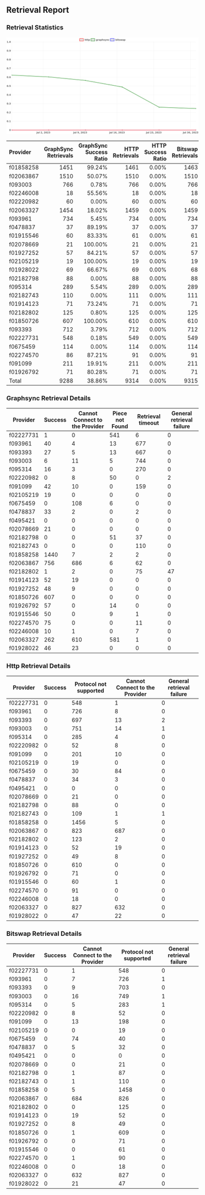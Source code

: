 ## Retrieval Report
### Retrieval Statistics
<img src="https://raw.githubusercontent.com/data-preservation-programs/filplus-checker-assets/main/filecoin-project/filecoin-plus-large-datasets/issues/1000/1691290590849.png"/>

| Provider  | GraphSync Retrievals | GraphSync Success Ratio | HTTP Retrievals | HTTP Success Ratio | Bitswap Retrievals | Bitswap Success Ratio |
| :-------- | -------------------: | ----------------------: | --------------: | -----------------: | -----------------: | --------------------: |
| f01858258 |                 1451 |                  99.24% |            1461 |              0.00% |               1463 |                 0.00% |
| f02063867 |                 1510 |                  50.07% |            1510 |              0.00% |               1510 |                 0.00% |
| f093003   |                  766 |                   0.78% |             766 |              0.00% |                766 |                 0.00% |
| f02246008 |                   18 |                  55.56% |              18 |              0.00% |                 18 |                 0.00% |
| f02220982 |                   60 |                   0.00% |              60 |              0.00% |                 60 |                 0.00% |
| f02063327 |                 1454 |                  18.02% |            1459 |              0.00% |               1459 |                 0.00% |
| f093961   |                  734 |                   5.45% |             734 |              0.00% |                734 |                 0.00% |
| f0478837  |                   37 |                  89.19% |              37 |              0.00% |                 37 |                 0.00% |
| f01915546 |                   60 |                  83.33% |              61 |              0.00% |                 61 |                 0.00% |
| f02078669 |                   21 |                 100.00% |              21 |              0.00% |                 21 |                 0.00% |
| f01927252 |                   57 |                  84.21% |              57 |              0.00% |                 57 |                 0.00% |
| f02105219 |                   19 |                 100.00% |              19 |              0.00% |                 19 |                 0.00% |
| f01928022 |                   69 |                  66.67% |              69 |              0.00% |                 68 |                 0.00% |
| f02182798 |                   88 |                   0.00% |              88 |              0.00% |                 88 |                 0.00% |
| f095314   |                  289 |                   5.54% |             289 |              0.00% |                289 |                 0.00% |
| f02182743 |                  110 |                   0.00% |             111 |              0.00% |                111 |                 0.00% |
| f01914123 |                   71 |                  73.24% |              71 |              0.00% |                 71 |                 0.00% |
| f02182802 |                  125 |                   0.80% |             125 |              0.00% |                125 |                 0.00% |
| f01850726 |                  607 |                 100.00% |             610 |              0.00% |                610 |                 0.00% |
| f093393   |                  712 |                   3.79% |             712 |              0.00% |                712 |                 0.00% |
| f02227731 |                  548 |                   0.18% |             549 |              0.00% |                549 |                 0.00% |
| f0675459  |                  114 |                   0.00% |             114 |              0.00% |                114 |                 0.00% |
| f02274570 |                   86 |                  87.21% |              91 |              0.00% |                 91 |                 0.00% |
| f091099   |                  211 |                  19.91% |             211 |              0.00% |                211 |                 0.00% |
| f01926792 |                   71 |                  80.28% |              71 |              0.00% |                 71 |                 0.00% |
| Total     |                 9288 |                  38.86% |            9314 |              0.00% |               9315 |                 0.00% |

### Graphsync Retrieval Details
| Provider  | Success | Cannot Connect to the Provider | Piece not Found | Retrieval timeout | General retrieval failure |
| --------- | ------- | ------------------------------ | --------------- | ----------------- | ------------------------- |
| f02227731 | 1       | 0                              | 541             | 6                 | 0                         |
| f093961   | 40      | 4                              | 13              | 677               | 0                         |
| f093393   | 27      | 5                              | 13              | 667               | 0                         |
| f093003   | 6       | 11                             | 5               | 744               | 0                         |
| f095314   | 16      | 3                              | 0               | 270               | 0                         |
| f02220982 | 0       | 8                              | 50              | 0                 | 2                         |
| f091099   | 42      | 10                             | 0               | 159               | 0                         |
| f02105219 | 19      | 0                              | 0               | 0                 | 0                         |
| f0675459  | 0       | 108                            | 6               | 0                 | 0                         |
| f0478837  | 33      | 2                              | 0               | 2                 | 0                         |
| f0495421  | 0       | 0                              | 0               | 0                 | 0                         |
| f02078669 | 21      | 0                              | 0               | 0                 | 0                         |
| f02182798 | 0       | 0                              | 51              | 37                | 0                         |
| f02182743 | 0       | 0                              | 0               | 110               | 0                         |
| f01858258 | 1440    | 7                              | 2               | 2                 | 0                         |
| f02063867 | 756     | 686                            | 6               | 62                | 0                         |
| f02182802 | 1       | 2                              | 0               | 75                | 47                        |
| f01914123 | 52      | 19                             | 0               | 0                 | 0                         |
| f01927252 | 48      | 9                              | 0               | 0                 | 0                         |
| f01850726 | 607     | 0                              | 0               | 0                 | 0                         |
| f01926792 | 57      | 0                              | 14              | 0                 | 0                         |
| f01915546 | 50      | 0                              | 9               | 1                 | 0                         |
| f02274570 | 75      | 0                              | 0               | 11                | 0                         |
| f02246008 | 10      | 1                              | 0               | 7                 | 0                         |
| f02063327 | 262     | 610                            | 581             | 1                 | 0                         |
| f01928022 | 46      | 23                             | 0               | 0                 | 0                         |

### Http Retrieval Details
| Provider  | Success | Protocol not supported | Cannot Connect to the Provider | General retrieval failure |
| --------- | ------- | ---------------------- | ------------------------------ | ------------------------- |
| f02227731 | 0       | 548                    | 1                              | 0                         |
| f093961   | 0       | 726                    | 8                              | 0                         |
| f093393   | 0       | 697                    | 13                             | 2                         |
| f093003   | 0       | 751                    | 14                             | 1                         |
| f095314   | 0       | 285                    | 4                              | 0                         |
| f02220982 | 0       | 52                     | 8                              | 0                         |
| f091099   | 0       | 201                    | 10                             | 0                         |
| f02105219 | 0       | 19                     | 0                              | 0                         |
| f0675459  | 0       | 30                     | 84                             | 0                         |
| f0478837  | 0       | 34                     | 3                              | 0                         |
| f0495421  | 0       | 0                      | 0                              | 0                         |
| f02078669 | 0       | 21                     | 0                              | 0                         |
| f02182798 | 0       | 88                     | 0                              | 0                         |
| f02182743 | 0       | 109                    | 1                              | 1                         |
| f01858258 | 0       | 1456                   | 5                              | 0                         |
| f02063867 | 0       | 823                    | 687                            | 0                         |
| f02182802 | 0       | 123                    | 2                              | 0                         |
| f01914123 | 0       | 52                     | 19                             | 0                         |
| f01927252 | 0       | 49                     | 8                              | 0                         |
| f01850726 | 0       | 610                    | 0                              | 0                         |
| f01926792 | 0       | 71                     | 0                              | 0                         |
| f01915546 | 0       | 60                     | 1                              | 0                         |
| f02274570 | 0       | 91                     | 0                              | 0                         |
| f02246008 | 0       | 18                     | 0                              | 0                         |
| f02063327 | 0       | 827                    | 632                            | 0                         |
| f01928022 | 0       | 47                     | 22                             | 0                         |

### Bitswap Retrieval Details
| Provider  | Success | Cannot Connect to the Provider | Protocol not supported | General retrieval failure |
| --------- | ------- | ------------------------------ | ---------------------- | ------------------------- |
| f02227731 | 0       | 1                              | 548                    | 0                         |
| f093961   | 0       | 7                              | 726                    | 1                         |
| f093393   | 0       | 9                              | 703                    | 0                         |
| f093003   | 0       | 16                             | 749                    | 1                         |
| f095314   | 0       | 5                              | 283                    | 1                         |
| f02220982 | 0       | 8                              | 52                     | 0                         |
| f091099   | 0       | 13                             | 198                    | 0                         |
| f02105219 | 0       | 0                              | 19                     | 0                         |
| f0675459  | 0       | 74                             | 40                     | 0                         |
| f0478837  | 0       | 5                              | 32                     | 0                         |
| f0495421  | 0       | 0                              | 0                      | 0                         |
| f02078669 | 0       | 0                              | 21                     | 0                         |
| f02182798 | 0       | 1                              | 87                     | 0                         |
| f02182743 | 0       | 1                              | 110                    | 0                         |
| f01858258 | 0       | 5                              | 1458                   | 0                         |
| f02063867 | 0       | 684                            | 826                    | 0                         |
| f02182802 | 0       | 0                              | 125                    | 0                         |
| f01914123 | 0       | 19                             | 52                     | 0                         |
| f01927252 | 0       | 8                              | 49                     | 0                         |
| f01850726 | 0       | 1                              | 609                    | 0                         |
| f01926792 | 0       | 0                              | 71                     | 0                         |
| f01915546 | 0       | 0                              | 61                     | 0                         |
| f02274570 | 0       | 1                              | 90                     | 0                         |
| f02246008 | 0       | 0                              | 18                     | 0                         |
| f02063327 | 0       | 632                            | 827                    | 0                         |
| f01928022 | 0       | 21                             | 47                     | 0                         |
